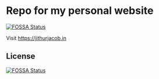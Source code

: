 # Repo for my personal website
[![FOSSA Status](https://app.fossa.io/api/projects/git%2Bgithub.com%2Fjithurjacob%2Fjithurjacob.github.io.svg?type=shield)](https://app.fossa.io/projects/git%2Bgithub.com%2Fjithurjacob%2Fjithurjacob.github.io?ref=badge_shield)


Visit https://jithurjacob.in


## License
[![FOSSA Status](https://app.fossa.io/api/projects/git%2Bgithub.com%2Fjithurjacob%2Fjithurjacob.github.io.svg?type=large)](https://app.fossa.io/projects/git%2Bgithub.com%2Fjithurjacob%2Fjithurjacob.github.io?ref=badge_large)